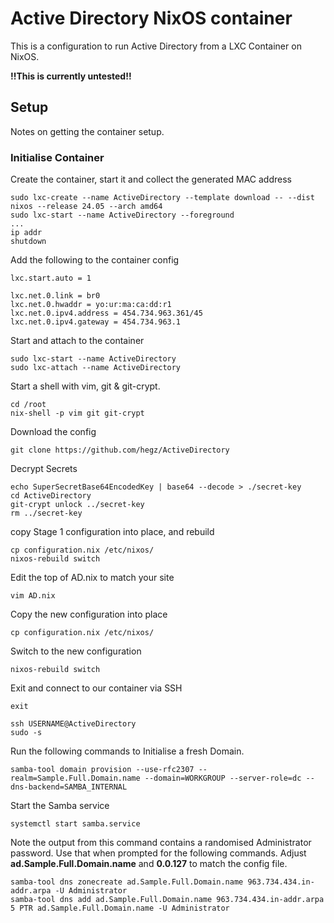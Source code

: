 # Active Directory NixOS container
This is a configuration to run Active Directory from a LXC Container on NixOS.

**!!This is currently untested!!**

## Setup
Notes on getting the container setup.
### Initialise Container

Create the container, start it and collect the generated MAC address

    sudo lxc-create --name ActiveDirectory --template download -- --dist nixos --release 24.05 --arch amd64
    sudo lxc-start --name ActiveDirectory --foreground
    ...
    ip addr
    shutdown

Add the following to the container config

    lxc.start.auto = 1
    
    lxc.net.0.link = br0
    lxc.net.0.hwaddr = yo:ur:ma:ca:dd:r1
    lxc.net.0.ipv4.address = 454.734.963.361/45
    lxc.net.0.ipv4.gateway = 454.734.963.1

Start and attach to the container
    
    sudo lxc-start --name ActiveDirectory
    sudo lxc-attach --name ActiveDirectory

Start a shell with vim, git & git-crypt.

    cd /root
    nix-shell -p vim git git-crypt

Download the config   

    git clone https://github.com/hegz/ActiveDirectory

Decrypt Secrets

    echo SuperSecretBase64EncodedKey | base64 --decode > ./secret-key
    cd ActiveDirectory
    git-crypt unlock ../secret-key
    rm ../secret-key

copy Stage 1 configuration into place, and rebuild

    cp configuration.nix /etc/nixos/
    nixos-rebuild switch

Edit the top of AD.nix to match your site
     
    vim AD.nix

Copy the new configuration into place
    
    cp configuration.nix /etc/nixos/
    
Switch to the new configuration

    nixos-rebuild switch

Exit and connect to our container via SSH

    exit
    
    ssh USERNAME@ActiveDirectory
    sudo -s
    
Run the following commands to Initialise a fresh Domain.
 
    samba-tool domain provision --use-rfc2307 --realm=Sample.Full.Domain.name --domain=WORKGROUP --server-role=dc --dns-backend=SAMBA_INTERNAL

Start the Samba service

    systemctl start samba.service

Note the output from this command contains a randomised Administrator password.  Use that when prompted for the following commands.  Adjust **ad.Sample.Full.Domain.name** and **0.0.127** to match the config file.

    samba-tool dns zonecreate ad.Sample.Full.Domain.name 963.734.434.in-addr.arpa -U Administrator
    samba-tool dns add ad.Sample.Full.Domain.name 963.734.434.in-addr.arpa 5 PTR ad.Sample.Full.Domain.name -U Administrator

